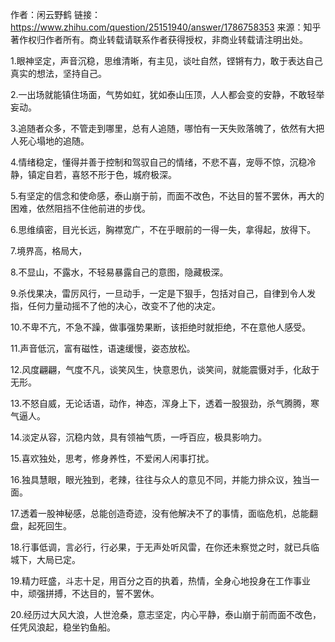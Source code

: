 作者：闲云野鹤
链接：https://www.zhihu.com/question/25151940/answer/1786758353
来源：知乎
著作权归作者所有。商业转载请联系作者获得授权，非商业转载请注明出处。



1.眼神坚定，声音沉稳，思维清晰，有主见，谈吐自然，铿锵有力，敢于表达自己真实的想法，坚持自己。

2.一出场就能镇住场面，气势如虹，犹如泰山压顶，人人都会变的安静，不敢轻举妄动。

3.追随者众多，不管走到哪里，总有人追随，哪怕有一天失败落魄了，依然有大把人死心塌地的追随。

4.情绪稳定，懂得并善于控制和驾驭自己的情绪，不悲不喜，宠辱不惊，沉稳冷静，镇定自若，喜怒不形于色，城府极深。

5.有坚定的信念和使命感，泰山崩于前，而面不改色，不达目的誓不罢休，再大的困难，依然阻挡不住他前进的步伐。

6.思维缜密，目光长远，胸襟宽广，不在乎眼前的一得一失，拿得起，放得下。

7.境界高，格局大，

8.不显山，不露水，不轻易暴露自己的意图，隐藏极深。

9.杀伐果决，雷厉风行，一旦动手，一定是下狠手，包括对自己，自律到令人发指，任何力量动摇不了他的决心，改变不了他的决定。

10.不卑不亢，不急不躁，做事强势果断，该拒绝时就拒绝，不在意他人感受。

11.声音低沉，富有磁性，语速缓慢，姿态放松。

12.风度翩翩，气度不凡，谈笑风生，快意恩仇，谈笑间，就能震慑对手，化敌于无形。

13.不怒自威，无论话语，动作，神态，浑身上下，透着一股狠劲，杀气腾腾，寒气逼人。

14.淡定从容，沉稳内敛，具有领袖气质，一呼百应，极具影响力。

15.喜欢独处，思考，修身养性，不爱闲人闲事打扰。

16.独具慧眼，眼光独到，老辣，往往与众人的意见不同，并能力排众议，独当一面。

17.透着一股神秘感，总能创造奇迹，没有他解决不了的事情，面临危机，总能翻盘，起死回生。

18.行事低调，言必行，行必果，于无声处听风雷，在你还未察觉之时，就已兵临城下，大局已定。

19.精力旺盛，斗志十足，用百分之百的执着，热情，全身心地投身在工作事业中，顽强拼搏，不达目的，誓不罢休。

20.经历过大风大浪，人世沧桑，意志坚定，内心平静，泰山崩于前而面不改色，任凭风浪起，稳坐钓鱼船。